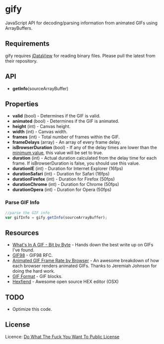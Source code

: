 # gify
JavaScript API for decoding/parsing information from animated GIFs using ArrayBuffers.

## Requirements
gify requires [jDataView](https://github.com/vjeux/jDataView) for reading binary files. Please pull the latest from their repository.

## API
* **getInfo**(sourceArrayBuffer)

## Properties
* **valid** (bool) - Determines if the GIF is valid.
* **animated** (bool) - Determines if the GIF is animated.
* **height** (int) - Canvas height.
* **width** (int) - Canvas width.
* **frames** (int) - Total number of frames within the GIF.
* **frameDelays** (array) - An array of every frame delay.
* **isBrowserDuration** (bool) - If any of the delay times are lower than the [minimum value](http://nullsleep.tumblr.com/post/16524517190/animated-gif-minimum-frame-delay-browser-compatibility), this value will be set to true.
* **duration** (int) - Actual duration calculated from the delay time for each frame. If isBrowserDuration is false, you should use this value.
* **durationIE** (int) - Duration for Internet Explorer (16fps)
* **durationSafari** (int) - Duration for Safari (16fps)
* **durationFirefox** (int) - Duration for Firefox (50fps)
* **durationChrome** (int) - Duration for Chrome (50fps)
* **durationOpera** (int) - Duration for Opera (50fps)

### Parse GIF Info
``` js
//parse the GIF info
var gifInfo = gify.getInfo(sourceArrayBuffer);
```

## Resources
* [What's In A GIF - Bit by Byte](http://www.matthewflickinger.com/lab/whatsinagif/bits_and_bytes.asp) - Hands down the best write up on GIFs I've found.
* [GIF98](http://www.w3.org/Graphics/GIF/spec-gif89a.txt) - GIF98 RFC.
* [Animated GIF Frame Rate by Browser](http://nullsleep.tumblr.com/post/16524517190/animated-gif-minimum-frame-delay-browser-compatibility) - An awesome breakdown of how each browser renders animated GIFs. Thanks to Jeremiah Johnson for doing the hard work.
* [GIF Format](http://www.onicos.com/staff/iz/formats/gif.html) - GIF blocks.
* [Hexfiend](http://ridiculousfish.com/hexfiend/) - Awesome open source HEX editor (OSX)

## TODO
* Optimize this code.

## License
Licence: [Do What The Fuck You Want To Public License](http://sam.zoy.org/wtfpl/)